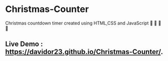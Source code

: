 # Christmas-Counter
Christmas countdown timer created using HTML,CSS and JavaScript :santa: :santa: :santa: :santa:

## Live Demo : https://davidor23.github.io/Christmas-Counter/.
